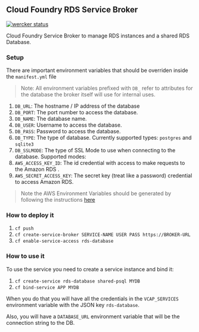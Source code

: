 ## Cloud Foundry RDS Service Broker

[![wercker status](https://app.wercker.com/status/cbe816f5ae3064d8de81cba5981f2eac/m "wercker status")](https://app.wercker.com/project/bykey/cbe816f5ae3064d8de81cba5981f2eac)

Cloud Foundry Service Broker to manage RDS instances and a shared RDS Database.

### Setup
There are important environment variables that should be overriden inside the `manifest.yml` file

> Note: All environment variables prefixed with `DB_` refer to attributes for the database the broker itself will use for internal uses.

1. `DB_URL`: The hostname / IP address of the database
1. `DB_PORT`: The port number to access the database.
1. `DB_NAME`: The database name.
1. `DB_USER`: Username to access the database.
1. `DB_PASS`: Password to access the database.
1. `DB_TYPE`: The type of database. Currently supported types: `postgres` and `sqlite3`
1. `DB_SSLMODE`: The type of SSL Mode to use when connecting to the database. Supported modes:
1. `AWS_ACCESS_KEY_ID`: The id credential with access to make requests to the Amazon RDS .
1. `AWS_SECRET_ACCESS_KEY`: The secret key (treat like a password) credential to access Amazon RDS.

> Note the AWS Environment Variables should be generated by following the instructions [here](http://docs.aws.amazon.com/AWSSimpleQueueService/latest/SQSGettingStartedGuide/AWSCredentials.html)

### How to deploy it

1. `cf push`
1. `cf create-service-broker SERVICE-NAME USER PASS https://BROKER-URL`
1. `cf enable-service-access rds-database`


### How to use it

To use the service you need to create a service instance and bind it:

1. `cf create-service rds-database shared-psql MYDB`
1. `cf bind-service APP MYDB`

When you do that you will have all the credentials in the 
`VCAP_SERVICES` environment variable with the JSON key `rds-database`.

Also, you will have a `DATABASE_URL` environment variable that will
be the connection string to the DB.
